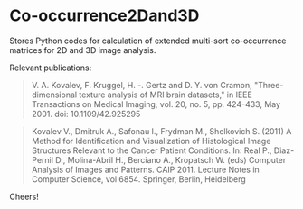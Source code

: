 # Co-occurrence2Dand3D
Stores Python codes for calculation of extended multi-sort co-occurrence matrices for 2D and 3D image analysis.

Relevant publications:
> V. A. Kovalev, F. Kruggel, H. -. Gertz and D. Y. von Cramon, 
"Three-dimensional texture analysis of MRI brain datasets," 
in IEEE Transactions on Medical Imaging, vol. 20, no. 5, pp. 424-433, May 2001.
doi: 10.1109/42.925295

> Kovalev V., Dmitruk A., Safonau I., Frydman M., Shelkovich S. (2011) 
A Method for Identification and Visualization of Histological Image 
Structures Relevant to the Cancer Patient Conditions. 
In: Real P., Diaz-Pernil D., Molina-Abril H., Berciano A., Kropatsch W. (eds) 
Computer Analysis of Images and Patterns. CAIP 2011. Lecture Notes in 
Computer Science, vol 6854. Springer, Berlin, Heidelberg

Cheers!